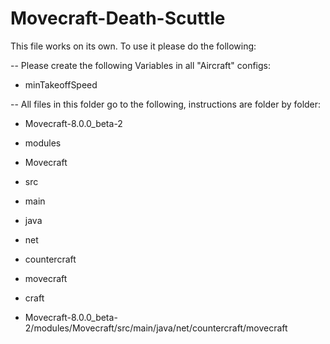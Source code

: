# Movecraft-Death-Scuttle

This file works on its own. To use it please do the following:

-- Please create the following Variables in all "Aircraft" configs:

- minTakeoffSpeed

-- All files in this folder go to the following, instructions are folder by folder:

- Movecraft-8.0.0_beta-2
- modules
- Movecraft
- src
- main
- java
- net
- countercraft
- movecraft
- craft

- Movecraft-8.0.0_beta-2/modules/Movecraft/src/main/java/net/countercraft/movecraft

